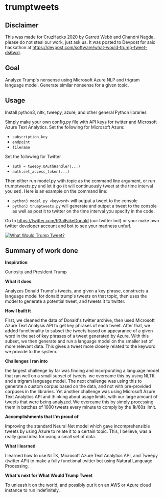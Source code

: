 # trumptweets

## Disclaimer
This was made for CruzHacks 2020 by Garrett Webb and Chandni Nagda, please do
not steal our work, just ask us. It was posted to Devpost for said hackathon at https://devpost.com/software/what-would-trump-tweet-ds6wxl.

## Goal
Analyze Trump's nonsense using Microsoft Azure NLP and trigram language model.
Generate similar nonsense for a given topic.

## Usage

Install python3, nltk, tweepy, azure, and other general Python libraries

Simply make your own config.py file with API keys for twitter and Microsoft
Azure Text Analytics. Set the following for Microsoft Azure:
* `subscription_key`
* `endpoint`
* `filename`

Set the following for Twitter
* `auth = tweepy.OAuthHandler(...)`
* `auth.set_access_token(...)`

Then either run model.py with topic as the command line argument, or run
trumptweets.py and let it go (it will continuously tweet at the time interval
you set). Here is an example on the command line:

* `python3 model.py <keyword>`
will output a tweet to the console
* `python3 trumptweets.py`
will generate and output a tweet to the console as well as post it to twitter on the time interval you specify in the code.


Go to https://twitter.com/R3alFakeDonald (our twitter bot) or your make own
twitter developer account and bot to see your madness unfurl.


[![What Would Trump Tweet?][image]][hyperlink]

  [hyperlink]: https://twitter.com/R3alFakeDonald
  [image]: https://i.imgur.com/uQ0W3Tt.jpg

## Summary of work done

**Inspiration**

Curiosity and President Trump

**What it does**

Analyzes Donald Trump's tweets, and given a key phrase, constructs a language model for donald trump's tweets on that topic, then uses the model to generate a potential tweet, and tweets it to twitter.

**How I built it**

First, we cleaned the data of Donald's twitter archive, then used Microsoft Azure Text Analysis API to get key phrases of each tweet. After that, we added functionality to subset the tweets based on appearance of a given word in the set of key phrases of a tweet generated by Azure. With this subset, we then generate and run a language model on the smaller set of more relevant data. This gives a tweet more closely related to the keyword we provide to the system.

**Challenges I ran into**

the largest challenge by far was finding and incorporating a language model that ran well on a small subset of tweets. we overcame this by using NLTK and a trigram language model. The next challenge was using this to generate a custom corpus based on the data, and not with pre-provided corpuses in the libraries. Yet another challenge was using Microsoft Azure Text Analytics API and thinking about usage limits, with our large amount of tweets that were being analyzed. We overcame this by simply processing them in batches of 1000 tweets every minute to comply by the 1k/60s limit.

**Accomplishments that I'm proud of**

Improving the standard Neural Net model which gave incomprehensible tweets by using Azure to relate it to a certain topic. This, I believe, was a really good idea for using a small set of data.

**What I learned**

I learned how to use NLTK, Microsoft Azure Text Analytics API, and Tweepy (twitter API) to make a fully functional twitter bot using Natural Language Processing.

**What's next for What Would Trump Tweet**

To unleash it on the world, and possibly put it on an AWS or Azure cloud instance to run indefinitely.


